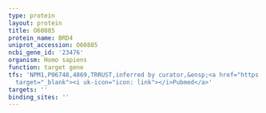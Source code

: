 ```yaml
---
type: protein
layout: protein
title: O60885
protein_name: BRD4
uniprot_accession: O60885
ncbi_gene_id: '23476'
organism: Homo sapiens
function: target gene
tfs: 'NPM1,P06748,4869,TRRUST,inferred by curator,&ensp;<a href="https://www.ncbi.nlm.nih.gov/pubmed/?term=24220271%5Buid%5D"
  target="_blank"><i uk-icon="icon: link"></i>Pubmed</a>'
targets: ''
binding_sites: ''
---
```

